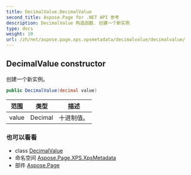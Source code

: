 ```yaml
---
title: DecimalValue.DecimalValue
second_title: Aspose.Page for .NET API 参考
description: DecimalValue 构造函数. 创建一个新实例
type: docs
weight: 10
url: /zh/net/aspose.page.xps.xpsmetadata/decimalvalue/decimalvalue/
---
```

## DecimalValue constructor

创建一个新实例。

```csharp
public DecimalValue(decimal value)
```

| 范围 | 类型 | 描述 |
| --- | --- | --- |
| value | Decimal | 十进制值。 |

### 也可以看看

* class [DecimalValue](../)
* 命名空间 [Aspose.Page.XPS.XpsMetadata](../../decimalvalue/)
* 部件 [Aspose.Page](../../../)


